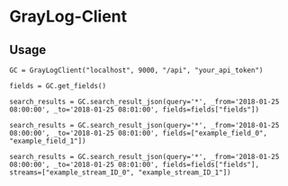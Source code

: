 # GrayLog-Client

## Usage

`GC = GrayLogClient("localhost", 9000, "/api", "your_api_token")`

`fields = GC.get_fields()`

`search_results = GC.search_result_json(query='*', _from='2018-01-25 08:00:00', _to='2018-01-25 08:01:00', fields=fields["fields"])`

`search_results = GC.search_result_json(query='*', _from='2018-01-25 08:00:00', _to='2018-01-25 08:01:00', fields=["example_field_0", "example_field_1"])`

`search_results = GC.search_result_json(query='*', _from='2018-01-25 08:00:00', _to='2018-01-25 08:01:00', fields=fields["fields"], streams=["example_stream_ID_0", "example_stream_ID_1"])`

